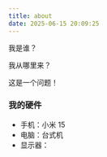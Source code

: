 ```yaml
---
title: about
date: 2025-06-15 20:09:25
---
```


我是谁？

我从哪里来？

这是一个问题！

### 我的硬件

- 手机：小米 15
- 电脑：台式机
- 显示器：